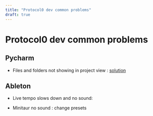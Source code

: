 ```yaml
---
title: "Protocol0 dev common problems"
draft: true
---
```


# Protocol0 dev common problems

## Pycharm
- Files and folders not showing in project view : [solution](https://stackoverflow.com/questions/48065971/phpstorm-not-showing-project-files-in-project-view)

## Ableton

- Live tempo slows down and no sound: 

- Minitaur no sound : change presets